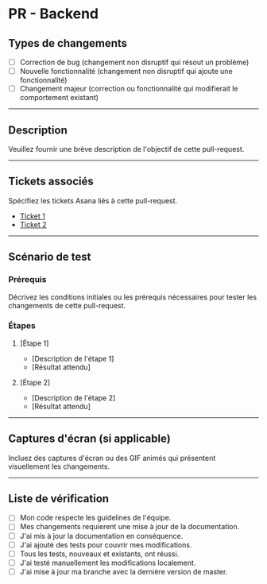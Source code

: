 # PR - Backend

## Types de changements
<!--- Quels types de changements votre code introduit-il ? Cochez les cases qui s'appliquent : -->
- [ ] Correction de bug (changement non disruptif qui résout un problème)
- [ ] Nouvelle fonctionnalité (changement non disruptif qui ajoute une fonctionnalité)
- [ ] Changement majeur (correction ou fonctionnalité qui modifierait le comportement existant)

--- 
## Description
Veuillez fournir une brève description de l'objectif de cette pull-request.

--- 

## Tickets associés
Spécifiez les tickets Asana liés à cette pull-request.

- [Ticket 1](https://app.asana.com/0/123/456)
- [Ticket 2](https://app.asana.com/0/123/456)

--- 

## Scénario de test

### Prérequis
Décrivez les conditions initiales ou les prérequis nécessaires pour tester les changements de cette pull-request.

### Étapes
1. [Étape 1]
    - [Description de l'étape 1]
    - [Résultat attendu]

2. [Étape 2]
    - [Description de l'étape 2]
    - [Résultat attendu]

--- 

## Captures d'écran (si applicable)
Incluez des captures d'écran ou des GIF animés qui présentent visuellement les changements.

--- 

## Liste de vérification
- [ ] Mon code respecte les guidelines de l'équipe.
- [ ] Mes changements requierent une mise à jour de la documentation.
- [ ] J'ai mis à jour la documentation en conséquence.
- [ ] J'ai ajouté des tests pour couvrir mes modifications.
- [ ] Tous les tests, nouveaux et existants, ont réussi.
- [ ] J'ai testé manuellement les modifications localement.
- [ ] J'ai mise à jour ma branche avec la dernière version de master.
